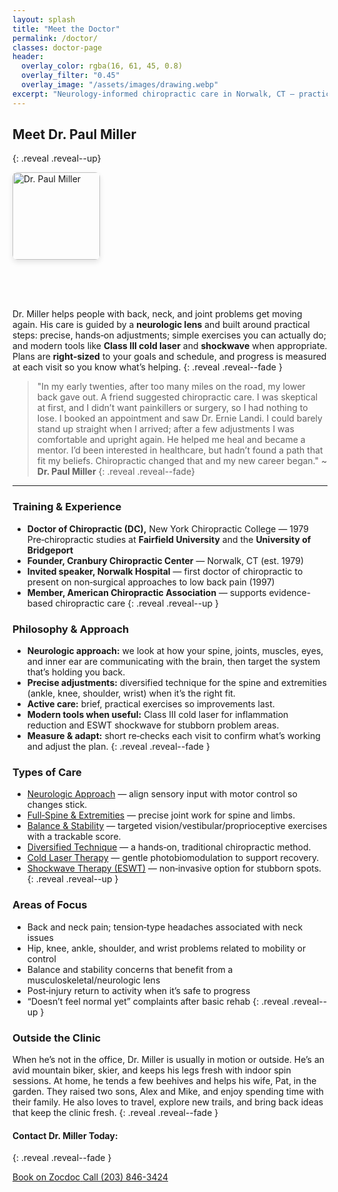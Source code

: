 ```yaml
---
layout: splash
title: "Meet the Doctor"
permalink: /doctor/
classes: doctor-page
header:
  overlay_color: rgba(16, 61, 45, 0.8)
  overlay_filter: "0.45"
  overlay_image: "/assets/images/drawing.webp"
excerpt: "Neurology‑informed chiropractic care in Norwalk, CT — practical, right‑sized, and focused on helping you move well."
---
```


## Meet Dr. Paul Miller
{: .reveal .reveal--up}

<img src="{{ '/assets/images/headshot.webp' | relative_url }}" alt="Dr. Paul Miller" class="align-right" width="140" loading="lazy" style="margin-bottom: 4rem; border-radius: 8px; box-shadow: 0 4px 8px rgba(0,0,0,0.1);">


Dr. Miller helps people with back, neck, and joint problems get moving again. His care is guided by a **neurologic lens** and built around practical steps: precise, hands‑on adjustments; simple exercises you can actually do; and modern tools like **Class III cold laser** and **shockwave** when appropriate. Plans are **right‑sized** to your goals and schedule, and progress is measured at each visit so you know what’s helping.
{: .reveal .reveal--fade }

> "In my early twenties, after too many miles on the road, my lower back gave out. A friend suggested chiropractic care. I was skeptical at first, and I didn’t want painkillers or surgery, so I had nothing to lose. I booked an appointment and saw Dr. Ernie Landi. I could barely stand up straight when I arrived; after a few adjustments I was comfortable and upright again. He helped me heal and became a mentor. I’d been interested in healthcare, but hadn’t found a path that fit my beliefs. Chiropractic changed that and my new career began."
> ~ **Dr. Paul Miller**
{: .reveal .reveal--fade}

---

### Training & Experience
- **Doctor of Chiropractic (DC),** New York Chiropractic College — 1979  
  Pre‑chiropractic studies at **Fairfield University** and the **University of Bridgeport**
- **Founder, Cranbury Chiropractic Center** — Norwalk, CT (est. 1979)
- **Invited speaker, Norwalk Hospital** — first doctor of chiropractic to present on non‑surgical approaches to low back pain (1997)
- **Member, American Chiropractic Association** — supports evidence-based chiropractic care
{: .reveal .reveal--up }

### Philosophy & Approach
- **Neurologic approach:** we look at how your spine, joints, muscles, eyes, and inner ear are communicating with the brain, then target the system that’s holding you back.
- **Precise adjustments:** diversified technique for the spine and extremities (ankle, knee, shoulder, wrist) when it’s the right fit.
- **Active care:** brief, practical exercises so improvements last.
- **Modern tools when useful:** Class III cold laser for inflammation reduction and ESWT shockwave for stubborn problem areas.
- **Measure & adapt:** short re‑checks each visit to confirm what’s working and adjust the plan.
{: .reveal .reveal--fade }

### Types of Care
- <a href="{{ '/services/neurologic-approach/' | relative_url }}">Neurologic Approach</a> — align sensory input with motor control so changes stick.
- <a href="{{ '/services/full-spine-extremities/' | relative_url }}">Full‑Spine & Extremities</a> — precise joint work for spine and limbs.
- <a href="{{ '/services/balance-stability/' | relative_url }}">Balance & Stability</a> — targeted vision/vestibular/proprioceptive exercises with a trackable score.
- <a href="{{ '/services/diversified-technique/' | relative_url }}">Diversified Technique</a> — a hands‑on, traditional chiropractic method.
- <a href="{{ '/services/laser-therapy/' | relative_url }}">Cold Laser Therapy</a> — gentle photobiomodulation to support recovery.
- <a href="{{ '/services/shockwave-therapy-eswt/' | relative_url }}">Shockwave Therapy (ESWT)</a> — non‑invasive option for stubborn spots.
{: .reveal .reveal--up }

### Areas of Focus
- Back and neck pain; tension‑type headaches associated with neck issues
- Hip, knee, ankle, shoulder, and wrist problems related to mobility or control
- Balance and stability concerns that benefit from a musculoskeletal/neurologic lens
- Post‑injury return to activity when it’s safe to progress
- “Doesn’t feel normal yet” complaints after basic rehab
{: .reveal .reveal--up }

### Outside the Clinic
When he’s not in the office, Dr. Miller is usually in motion or outside. He’s an avid mountain biker, skier, and keeps his legs fresh with indoor spin sessions. At home, he tends a few beehives and helps his wife, Pat, in the garden. They raised two sons, Alex and Mike, and enjoy spending time with their family. He also loves to travel, explore new trails, and bring back ideas that keep the clinic fresh.
{: .reveal .reveal--fade }


#### Contact Dr. Miller Today:
{: .reveal .reveal--fade }

<div class="contact-actions reveal reveal--up">
  <a href="https://www.zocdoc.com/practice/cranbury-chiropractic-center-43835" class="btn">
    <span class="btn-label">Book on Zocdoc</span>
  </a>
  <a href="tel:+12038463424" class="btn">
    <span class="btn-label">Call (203) 846-3424</span>
  </a>
</div>
